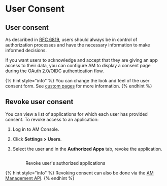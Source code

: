 # User Consent

## User consent

As described in [RFC 6819](https://tools.ietf.org/html/rfc6819#section-5.1.3), users should always be in control of authorization processes and have the necessary information to make informed decisions.

If you want users to acknowledge and accept that they are giving an app access to their data, you can configure AM to display a consent page during the OAuth 2.0/OIDC authentication flow.

{% hint style="info" %}
You can change the look and feel of the user consent form. See [custom pages](../branding/#custom-pages) for more information.
{% endhint %}

## Revoke user consent

You can view a list of applications for which each user has provided consent. To revoke access to an application:

1. Log in to AM Console.
2. Click **Settings > Users**.
3.  Select the user and in the **Authorized Apps** tab, revoke the application.



    <figure><img src="https://docs.gravitee.io/images/am/current/graviteeio-am-userguide-um-consent.png" alt=""><figcaption><p>Revoke user's authorized applications</p></figcaption></figure>

{% hint style="info" %}
Revoking consent can also be done via the [AM Management API](../../reference/am-api-reference.md).
{% endhint %}
